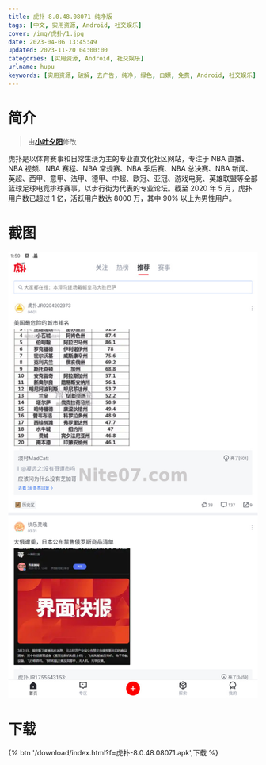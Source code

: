 ```yaml
---
title: 虎扑 8.0.48.08071 纯净版
tags: [中文, 实用资源, Android, 社交娱乐]
cover: /img/虎扑/1.jpg
date: 2023-04-06 13:45:49
updated: 2023-11-20 04:00:00
categories: [实用资源, Android, 社交娱乐]
urlname: hupu
keywords: [实用资源, 破解, 去广告, 纯净, 绿色, 白嫖, 免费, Android, 社交娱乐]
---
```


# 简介

> 由[**小叶夕阳**](/laiyuan)修改

虎扑是以体育赛事和日常生活为主的专业直文化社区网站，专注于 NBA 直播、NBA 视频、NBA 赛程、NBA 常规赛、NBA 季后赛、NBA 总决赛、NBA 新闻、英超、西甲、意甲、法甲、德甲、中超、欧冠、亚冠、游戏电竞、英雄联盟等全部篮球足球电竞排球赛事，以步行街为代表的专业论坛。截至 2020 年 5 月，虎扑用户数已超过 1 亿，活跃用户数达 8000 万，其中 90% 以上为男性用户。

# 截图

![](/img/虎扑/2.jpg)

# 下载

{% btn '/download/index.html?f=虎扑-8.0.48.08071.apk',下载 %}
